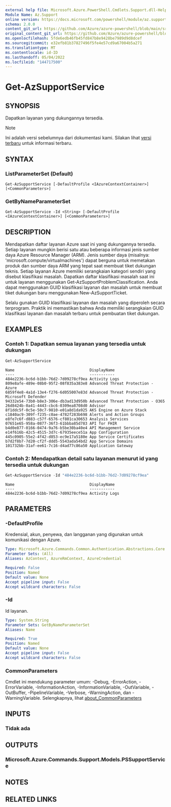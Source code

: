 ```yaml
---
external help file: Microsoft.Azure.PowerShell.Cmdlets.Support.dll-Help.xml
Module Name: Az.Support
online version: https://docs.microsoft.com/powershell/module/az.support/get-azsupportservice
schema: 2.0.0
content_git_url: https://github.com/Azure/azure-powershell/blob/main/src/Support/Support/help/Get-AzSupportService.md
original_content_git_url: https://github.com/Azure/azure-powershell/blob/main/src/Support/Support/help/Get-AzSupportService.md
ms.openlocfilehash: 5fde6edb46fb45fd847b8e9428be7989d9d8dcef
ms.sourcegitcommit: e32efb81b37827496f5fe4e57cd9a67004b5a271
ms.translationtype: MT
ms.contentlocale: id-ID
ms.lasthandoff: 05/04/2022
ms.locfileid: "144717500"
---
```

# Get-AzSupportService

## SYNOPSIS
Dapatkan layanan yang dukungannya tersedia. 

> [!NOTE]
>Ini adalah versi sebelumnya dari dokumentasi kami. Silakan lihat [versi terbaru](/powershell/module/az.support/get-azsupportservice) untuk informasi terbaru.

## SYNTAX

### ListParameterSet (Default)
```
Get-AzSupportService [-DefaultProfile <IAzureContextContainer>] [<CommonParameters>]
```

### GetByNameParameterSet
```
Get-AzSupportService -Id <String> [-DefaultProfile <IAzureContextContainer>] [<CommonParameters>]
```

## DESCRIPTION
Mendapatkan daftar layanan Azure saat ini yang dukungannya tersedia. Setiap layanan mungkin berisi satu atau beberapa informasi jenis sumber daya Azure Resource Manager (ARM). Jenis sumber daya (misalnya: 'microsoft.compute/virtualmachines') dapat berguna untuk memetakan produk dan sumber daya ARM yang tepat saat membuat tiket dukungan teknis. Setiap layanan Azure memiliki serangkaian kategori sendiri yang disebut klasifikasi masalah. Dapatkan daftar klasifikasi masalah saat ini untuk layanan menggunakan Get-AzSupportProblemClassification. Anda dapat menggunakan GUID klasifikasi layanan dan masalah untuk membuat tiket dukungan baru menggunakan New-AzSupportTicket.

Selalu gunakan GUID klasifikasi layanan dan masalah yang diperoleh secara terprogram. Praktik ini memastikan bahwa Anda memiliki serangkaian GUID klasifikasi layanan dan masalah terbaru untuk pembuatan tiket dukungan.

## EXAMPLES

### Contoh 1: Dapatkan semua layanan yang tersedia untuk dukungan
```powershell
Get-AzSupportService
```
```output
Name                                 DisplayName
----                                 -----------
484e2236-bc6d-b1bb-76d2-7d09278cf9ea Activity Logs
809e8afe-489e-08b0-95f2-08f835a383e8 Advanced Threat Protection - Azure
6859f4e8-4a1d-13e4-f276-6d055007e83d Advanced Threat Protection - Microsoft Defender
94332e54-73b0-b8e3-306e-db3ad13d950b Advanced Threat Protection - O365
26d8424b-0a41-4443-cbc6-0309ea8708d0 Advisor
8f1ddc5f-0c5e-50c7-9810-e01a8d1da925 AKS Engine on Azure Stack
c1840ac9-309f-f235-c0ae-4782f283b698 Alerts and Action Groups
e8fe7c6f-d883-c57f-6576-cf801ca30653 Analysis Services
07651e65-958a-0877-36f3-61bbba85d783 API for FHIR
b4d0e877-0166-0474-9a76-b5be30ba40e4 API Management Service
e14f616b-42c5-4515-3d7c-67935eece51a App Configuration
445c0905-55e2-4f42-d853-ec9e17a5180e App Service Certificates
b7d2f8b7-7d20-cf2f-ddd5-5543ada54bd2 App Service Domains
101732bb-31af-ee61-7c16-d4ad77c86a50 Application Gateway
```

### Contoh 2: Mendapatkan detail satu layanan menurut id yang tersedia untuk dukungan
```powershell
Get-AzSupportService -Id "484e2236-bc6d-b1bb-76d2-7d09278cf9ea"
```
```output
Name                                 DisplayName
----                                 -----------
484e2236-bc6d-b1bb-76d2-7d09278cf9ea Activity Logs
```

## PARAMETERS

### -DefaultProfile
Kredensial, akun, penyewa, dan langganan yang digunakan untuk komunikasi dengan Azure.

```yaml
Type: Microsoft.Azure.Commands.Common.Authentication.Abstractions.Core.IAzureContextContainer
Parameter Sets: (All)
Aliases: AzContext, AzureRmContext, AzureCredential

Required: False
Position: Named
Default value: None
Accept pipeline input: False
Accept wildcard characters: False
```

### -Id
Id layanan.

```yaml
Type: System.String
Parameter Sets: GetByNameParameterSet
Aliases: Name

Required: True
Position: Named
Default value: None
Accept pipeline input: False
Accept wildcard characters: False
```

### CommonParameters
Cmdlet ini mendukung parameter umum: -Debug, -ErrorAction, -ErrorVariable, -InformationAction, -InformationVariable, -OutVariable, -OutBuffer, -PipelineVariable, -Verbose, -WarningAction, dan -WarningVariable. Selengkapnya, lihat [about_CommonParameters](http://go.microsoft.com/fwlink/?LinkID=113216)

## INPUTS

### Tidak ada

## OUTPUTS

### Microsoft.Azure.Commands.Support.Models.PSSupportService

## NOTES

## RELATED LINKS
